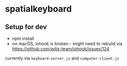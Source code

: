 # spatialkeyboard

## Setup for dev

- npm install
- on macOS, iohook is broken - might need to rebuild via https://github.com/wilix-team/iohook/issues/124


currently via `keyboard-server.js` and `computer-client.js`

